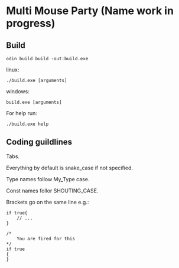 # Multi Mouse Party (Name work in progress)

## Build

```
odin build build -out:build.exe
```

linux:
```
./build.exe [arguments]
```

windows:
```
build.exe [arguments]
```

For help run:
```
./build.exe help
```

## Coding guildlines

Tabs.

Everything by default is snake_case if not specified.

Type names follow My_Type case.

Const names follor SHOUTING_CASE.

Brackets go on the same line e.g.:
```odin
if true{
    // ...
}

/* 
    You are fired for this
*/
if true
{
}
```


